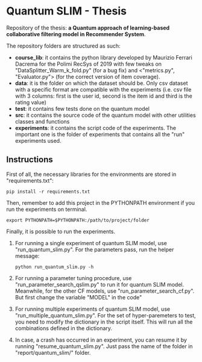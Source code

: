 # Quantum SLIM - Thesis
Repository of the thesis: **a Quantum approach of learning-based collaborative filtering 
model in Recommender System**.

The repository folders are structured as such:
 - **course_lib**: it contains the python library developed by Maurizio Ferrari Dacrema for the Polimi 
   RecSys of 2019 with few tweaks on "DataSplitter_Warm_k_fold.py" (for a bug fix) 
   and <"metrics.py", "Evaluator.py"> (for the correct version of item coverage).
 - **data**: it is the folder on which the dataset should be. Only csv dataset with a specific format
   are compatible with the experiments (i.e. csv file with 3 columns: first is the user id, second is
   the item id and third is the rating value)
 - **test**: it contains few tests done on the quantum model
 - **src**: it contains the source code of the quantum model with other utilities classes and functions
 - **experiments**: it contains the script code of the experiments. The important one is the folder of 
   experiments that contains all the "run" experiments used.

## Instructions
First of all, the necessary libraries for the environments are stored in "requirements.txt":

`pip install -r requirements.txt`

Then, remember to add this project in the PYTHONPATH environment if you run the experiments 
on terminal.

`export PYTHONPATH=$PYTHONPATH:/path/to/project/folder`

Finally, it is possible to run the experiments.
 1) For running a single experiment of quantum SLIM model, use "run_quantum_slim.py". For the parameters 
    pass, run the helper message:
    
    `python run_quantum_slim.py -h`
    
 2) For running a parameter tuning procedure, use "run_parameter_search_qslim.py" to run it for quantum SLIM model.
    Meanwhile, for the other CF models, use "run_parameter_search_cf.py". But first change the variable "MODEL" in the code"
 3) For running multiple experiments of quantum SLIM model, use "run_multiple_quantum_slim.py". For the set of 
    hyper-paremeters to test, you need to modify the dictionary in the script itself. This will run all the 
    combinations defined in the dictionary.
 4) In case, a crash has occurred in an experiment, you can resume it by running "resume_quantum_slim.py". Just
    pass the name of the folder in "report/quantum_slim/" folder.